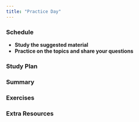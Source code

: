 ```yaml
---
title: "Practice Day"
---
```


### Schedule

  - **Study the suggested material**
  - **Practice on the topics and share your questions**

### Study Plan

### Summary

### Exercises

### Extra Resources
